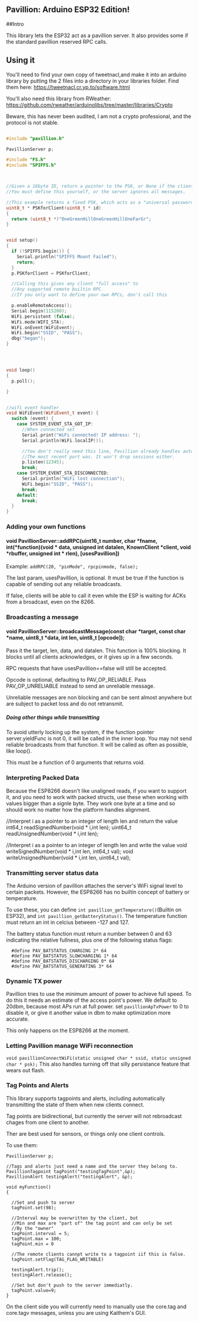 ## Pavillion: Arduino ESP32 Edition!

##Intro

This library lets the ESP32 act as a pavillion server. It also provides some if the standard pavillion reserved RPC calls.


## Using it

You'll need to find your own copy of tweetnacl,and make it into an arduino library by putting the 2 files into a directory in your libraries folder.
Find them here: https://tweetnacl.cr.yp.to/software.html

You'll also need this library from RWeather: https://github.com/rweather/arduinolibs/tree/master/libraries/Crypto

Beware, this has never been audited, I am not a crypto professional, and the protocol is not stable.


```c++

#include "pavillion.h"

PavillionServer p;

#include "FS.h"
#include "SPIFFS.h"



//Given a 16byte ID, return a pointer to the PSK, or None if the client doesn't exist.
//You must define this yourself, or the server ignores all messages.

//This example returns a fixed PSK, which acts as a "universal password" for any client ID.
uint8_t * PSKforClient(uint8_t * id)
{
  return (uint8_t *)"OneGreenHillOneGreenHillOneFarGr";
}


void setup()
{
  if (!SPIFFS.begin()) {
    Serial.println("SPIFFS Mount Failed");
    return;
  }
  p.PSKforClient = PSKforClient;

  //Calling this gives any client "full access" to
  //Any supported remote builtin RPC.
  //If you only want to define your own RPCs, don't call this

  p.enableRemoteAccess();
  Serial.begin(115200);
  WiFi.persistent (false);
  WiFi.mode(WIFI_STA);
  WiFi.onEvent(WiFiEvent);
  WiFi.begin("SSID", "PASS");
  dbg("began");
}




void loop()
{
  p.poll();

}


//wifi event handler
void WiFiEvent(WiFiEvent_t event) {
  switch (event) {
    case SYSTEM_EVENT_STA_GOT_IP:
      //When connected set
      Serial.print("WiFi connected! IP address: ");
      Serial.println(WiFi.localIP());

      //You don't really need this line, Pavillion already handles auto reconnect to whatever 
      //The most recent port was. It won't drop sessions either.
      p.listen(12345);
      break;
    case SYSTEM_EVENT_STA_DISCONNECTED:
      Serial.println("WiFi lost connection");
      WiFi.begin("SSID", "PASS");
      break;
    default:
      break;
  }
}

```


### Adding your own functions
#### void PavillionServer::addRPC(uint16_t number, char *fname, int(*function)(void * data, unsigned int datalen, KnownClient *client, void *rbuffer, unsigned int * rlen), [usesPavillion])

Example: `addRPC(20, "pinMode", rpcpinmode, false);`

The last param, usesPavillion, is optional. It must be true if the function is capable of sending out any
reliable broadcasts.

If false, clients will be able to call it even while the ESP is waiting for ACKs from a broadcast, even on the 8266.


### Broadcasting a message
#### void PavillionServer::broadcastMessage(const char *target, const char *name, uint8_t *data, int len, uint8_t [opcode]);
Pass it the target, len, data, and datalen. This function is 100% blocking. It blocks until all clients
acknowledges, or it gives up in a few seconds.

RPC requests that have usesPavillion==false will still be accepted.

Opcode is optional, defaulting to PAV_OP_RELIABLE. Pass PAV_OP_UNRELIABLE instead to send an unreliable message.

Unreliable messages are non blocking and can be sent almost anywhere but are subject to packet loss and do not retransmit.

##### Doing other things while transmitting
To avoid utterly locking up the system, if the function pointer server.yieldFunc is not 0, it will be called in
the inner loop. You may not send reliable broadcasts from that function. It will be called as often as possible,
like loop().

This must be a function of 0 arguments that returns void.



### Interpreting Packed Data

Because the ESP8266 doesn't like unaligned reads, if you want to support it, and you need to work with packed structs,
use these when working with values bigger than a signle byte. They work one byte at a time and so should work no matter
how the platform handles alignment.

//Interpret i as a pointer to an integer of length len and return the value
int64_t readSignedNumber(void * i,int len);
uint64_t readUnsignedNumber(void * i,int len);

//Interpret i as a pointer to an integer of length len and write the value
void writeSignedNumber(void * i,int len, int64_t val);
void writeUnsignedNumber(void * i,int len, uint64_t val);

### Transmitting server status data
The Arduino version of pavillion attaches the server's WiFi signal level to certain packets.
However, the ESP8266 has no builtin concept of battery or temperature.

To use these, you can define `int pavillion_getTemperature()`(Builtin on ESP32),
and `int pavillion_getBatteryStatus()`. The temperature function must return an int in celcius between -127 and 127.

The battery status function must return a number between 0 and 63 indicating the relative fullness,
plus one of the following status flags:


```
  #define PAV_BATSTATUS_CHARGING 2* 64
  #define PAV_BATSTATUS_SLOWCHARGING 1* 64
  #define PAV_BATSTATUS_DISCHARGING 0* 64
  #define PAV_BATSTATUS_GENERATING 3* 64
```

### Dynamic TX power
Pavillion tries to use the minimum amount of power to achieve full speed. To 
do this it needs an estimate of the access point's power. We default to 20dbm,
because most APs run at full power. set `pavillionApTxPower` to 0 to disable it, or give it another
value in dbm to make optimization more accurate.

This only happens on the ESP8266 at the moment.

### Letting Pavillion manage WiFi reconnection

`void pavillionConnectWiFi(static unsigned char * ssid, static unsigned char * psk);`
This also handles turning off that silly persistance feature that wears out flash.

### Tag Points and Alerts

This library supports tagpoints and alerts, including automatically transmitting the state of them when new clients
connect.

Tag points are bidirectional, but currently the server will not rebroadcast chages from one client to another.

Ther are best used for sensors, or things only one client controls.

To use them:

```
PavillionServer p;

//Tags and alerts just need a name and the server they belong to.
PavillionTagpoint tagPoint("testingTagPoint",&p);
PavillionAlert testingAlert("testingAlert", &p);

void myFunction()
{

  //Set and push to server
  tagPoint.set(98);

  //Interval may be overwritten by the client, but
  //Min and max are "part of" the tag point and can only be set
  //By the "owner"
  tagPoint.interval = 5;
  tagPoint.max = 100;
  tagPoint.min = 0

  //The remote clients cannpt write to a tagpoint iif this is false.
  tagPoint.setFlag(TAG_FLAG_WRITABLE)

  testingAlert.trip();
  testingAlert.release();

  //Set but don't push to the server immediatly.
  tagPoint.value=9;
}
```

On the client side you will currently need to manually use the core.tag and core.tagv messages, unless you
are using Kaithem's GUI.